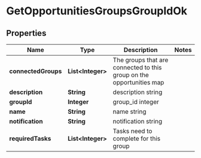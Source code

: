 
# GetOpportunitiesGroupsGroupIdOk

## Properties
Name | Type | Description | Notes
------------ | ------------- | ------------- | -------------
**connectedGroups** | **List&lt;Integer&gt;** | The groups that are connected to this group on the opportunities map | 
**description** | **String** | description string | 
**groupId** | **Integer** | group_id integer | 
**name** | **String** | name string | 
**notification** | **String** | notification string | 
**requiredTasks** | **List&lt;Integer&gt;** | Tasks need to complete for this group | 



